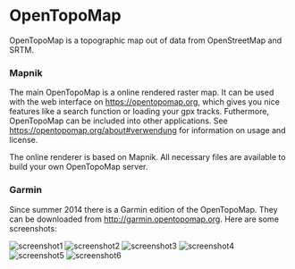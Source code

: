 OpenTopoMap
===========
OpenTopoMap is a topographic map out of data from OpenStreetMap and SRTM.

### Mapnik
The main OpenTopoMap is a online rendered raster map. It can be used with the web interface on https://opentopomap.org, which gives you nice features like a search function or loading your gpx tracks. Futhermore, OpenTopoMap can be included into other applications. See https://opentopomap.org/about#verwendung for information on usage and license.

The online renderer is based on Mapnik. All necessary files are available to build your own OpenTopoMap server.

### Garmin
Since summer 2014 there is a Garmin edition of the OpenTopoMap. They can be downloaded from http://garmin.opentopomap.org. Here are some screenshots:

![screenshot1](https://raw.githubusercontent.com/der-stefan/OpenTopoMap/master/garmin/screenshots/screenshot1.png)
![screenshot2](https://raw.githubusercontent.com/der-stefan/OpenTopoMap/master/garmin/screenshots/screenshot2.png)
![screenshot3](https://raw.githubusercontent.com/der-stefan/OpenTopoMap/master/garmin/screenshots/screenshot3.png)
![screenshot4](https://raw.githubusercontent.com/der-stefan/OpenTopoMap/master/garmin/screenshots/screenshot4.png)
![screenshot5](https://raw.githubusercontent.com/der-stefan/OpenTopoMap/master/garmin/screenshots/screenshot5.png)
![screenshot6](https://raw.githubusercontent.com/der-stefan/OpenTopoMap/master/garmin/screenshots/screenshot6.png)
